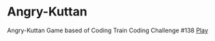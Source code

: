 # Angry-Kuttan
Angry-Kuttan Game based of Coding Train Coding Challenge #138
[Play](https://lunatichacker.github.io/Angry-Kuttan/)
